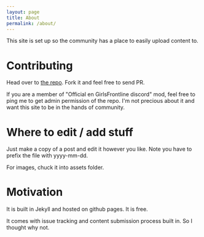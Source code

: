 ```yaml
---
layout: page
title: About
permalink: /about/
---
```


This site is set up so the community has a place to easily upload content to.

# Contributing

Head over to [the repo](https://github.com/gflinfo/gflinfo.github.io). Fork it 
and feel free to send PR.

If you are a member of "Official en GirlsFrontline discord" mod, feel free to
ping me to get admin permission of the repo. I'm not precious about it and
want this site to be in the hands of community.

# Where to edit / add stuff

Just make a copy of a post and edit it however you like. Note you have to prefix
the file with yyyy-mm-dd.

For images, chuck it into assets folder.


# Motivation

It is built in Jekyll and hosted on github pages. It is free.

It comes with issue tracking and content submission process built in. So I
thought why not.

